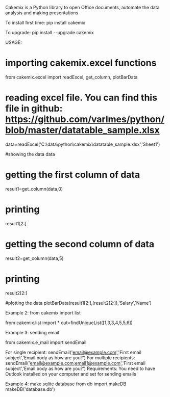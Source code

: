 
Cakemix is a Python library to open Office documents, automate the data analysis and making presentations

To install first time:
pip install cakemix

To upgrade:
pip install --upgrade cakemix


USAGE:

# importing cakemix.excel functions
from cakemix.excel import readExcel, get_column, plotBarData

# reading excel file. You can find this file in github: https://github.com/varlmes/python/blob/master/datatable_sample.xlsx
data=readExcel('C:\data\python\cakemix\datatable_sample.xlsx','Sheet1')

#showing the data
data

# getting the first column of data
result1=get_column(data,0)

# printing
result1[2:]

# getting the second column of data
result2=get_column(data,5)

# printing
result2[2:]

#plotting the data
plotBarData(result1[2:],(result2[2:]),'Salary','Name')


Example 2: from cakemix import list

from cakemix.list import *
out=findUniqueList([1,3,3,4,5,5,6])

Example 3: sending email

from cakemix.e_mail import sendEmail

For single recipient: 
	sendEmail('email@example.com','First email subject','Email body as how are you?') 
For multiple recipients: 
	sendEmail('email@example.com;email1@example.com','First email subject','Email body as how are you?') 
Requirements: You need to have Outlook installed on your computer and set for sending emails


Example 4: make sqlite database
	from db import makeDB
	makeDB('database.db')